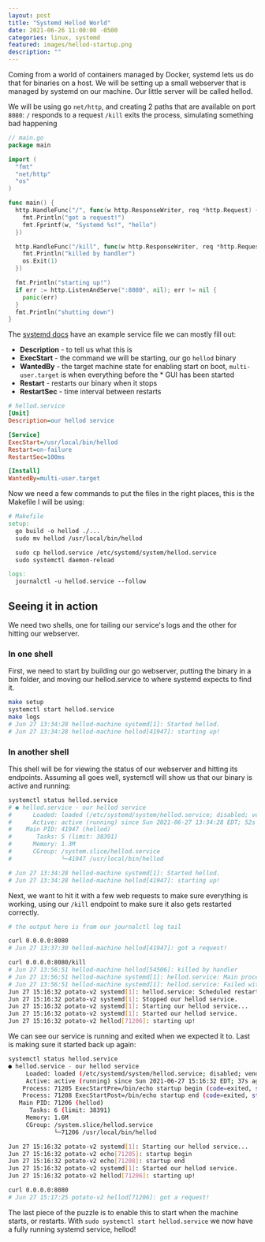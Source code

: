 ```yaml
---
layout: post
title: "Systemd Hellod World"
date: 2021-06-26 11:00:00 -0500
categories: linux, systemd
featured: images/hellod-startup.png
description: ""
---
```


Coming from a world of containers managed by Docker, systemd lets us do that for binaries on a host. We will be setting up a small webserver that is managed by systemd on our machine. Our little server will be called hellod.

We will be using go `net/http`, and creating 2 paths that are available on port `8080`:
`/` responds to a request
`/kill` exits the process, simulating something bad happening

```go
// main.go
package main

import (
  "fmt"
  "net/http"
  "os"
)

func main() {
  http.HandleFunc("/", func(w http.ResponseWriter, req *http.Request) {
    fmt.Println("got a request!")
    fmt.Fprintf(w, "Systemd %s!", "hello")
  })

  http.HandleFunc("/kill", func(w http.ResponseWriter, req *http.Request) {
    fmt.Println("killed by handler")
    os.Exit(1)
  })

  fmt.Println("starting up!")
  if err := http.ListenAndServe(":8080", nil); err != nil {
    panic(err)
  }
  fmt.Println("shutting down")
}
```

The [systemd docs][systemd_docs] have an example service file we can mostly fill out:
* **Description** - to tell us what this is
* **ExecStart** - the command we will be starting, our go `hellod` binary
* **WantedBy** - the target machine state for enabling start on boot, `multi-user.target` is when everything before the * GUI has been started
* **Restart** - restarts our binary when it stops
* **RestartSec** - time interval between restarts

```ini
# hellod.service
[Unit]
Description=our hellod service

[Service]
ExecStart=/usr/local/bin/hellod
Restart=on-failure
RestartSec=100ms

[Install]
WantedBy=multi-user.target
```

Now we need a few commands to put the files in the right places, this is the Makefile I will be using:

```Makefile
# Makefile
setup:
  go build -o hellod ./...
  sudo mv hellod /usr/local/bin/hellod

  sudo cp hellod.service /etc/systemd/system/hellod.service
  sudo systemctl daemon-reload

logs:
  journalctl -u hellod.service --follow
```

## Seeing it in action

We need two shells, one for tailing our service's logs and the other for hitting our webserver.

### In one shell

First, we need to start by building our go webserver, putting the binary in a bin folder, and moving our hellod.service to where systemd expects to find it.

```bash
make setup
systemctl start hellod.service
make logs
# Jun 27 13:34:28 hellod-machine systemd[1]: Started hellod.
# Jun 27 13:34:28 hellod-machine hellod[41947]: starting up!
```

### In another shell

This shell will be for viewing the status of our webserver and hitting its endpoints. Assuming all goes well, systemctl will show us that our binary is active and running:

```bash
systemctl status hellod.service
# ● hellod.service - our hellod service
#      Loaded: loaded (/etc/systemd/system/hellod.service; disabled; vendor preset: enabled)
#      Active: active (running) since Sun 2021-06-27 13:34:28 EDT; 52s ago
#    Main PID: 41947 (hellod)
#       Tasks: 5 (limit: 38391)
#      Memory: 1.3M
#      CGroup: /system.slice/hellod.service
#              └─41947 /usr/local/bin/hellod

# Jun 27 13:34:28 hellod-machine systemd[1]: Started hellod.
# Jun 27 13:34:28 hellod-machine hellod[41947]: starting up!
```

Next, we want to hit it with a few web requests to make sure everything is working, using our `/kill` endpoint to make sure it also gets restarted correctly.

```bash
# the output here is from our journalctl log tail

curl 0.0.0.0:8080
# Jun 27 13:37:30 hellod-machine hellod[41947]: got a request!

curl 0.0.0.0:8080/kill
# Jun 27 13:56:51 hellod-machine hellod[54506]: killed by handler
# Jun 27 13:56:51 hellod-machine systemd[1]: hellod.service: Main process exited, code=exited, status=1/FAILURE
# Jun 27 13:56:51 hellod-machine systemd[1]: hellod.service: Failed with result 'exit-code'.
Jun 27 15:16:32 potato-v2 systemd[1]: hellod.service: Scheduled restart job, restart counter is at 1.
Jun 27 15:16:32 potato-v2 systemd[1]: Stopped our hellod service.
Jun 27 15:16:32 potato-v2 systemd[1]: Starting our hellod service...
Jun 27 15:16:32 potato-v2 systemd[1]: Started our hellod service.
Jun 27 15:16:32 potato-v2 hellod[71206]: starting up!
```

We can see our service is running and exited when we expected it to. Last is making sure it started back up again:

```bash
systemctl status hellod.service
● hellod.service - our hellod service
     Loaded: loaded (/etc/systemd/system/hellod.service; disabled; vendor preset: enabled)
     Active: active (running) since Sun 2021-06-27 15:16:32 EDT; 37s ago
    Process: 71205 ExecStartPre=/bin/echo startup begin (code=exited, status=0/SUCCESS)
    Process: 71208 ExecStartPost=/bin/echo startup end (code=exited, status=0/SUCCESS)
   Main PID: 71206 (hellod)
      Tasks: 6 (limit: 38391)
     Memory: 1.6M
     CGroup: /system.slice/hellod.service
             └─71206 /usr/local/bin/hellod

Jun 27 15:16:32 potato-v2 systemd[1]: Starting our hellod service...
Jun 27 15:16:32 potato-v2 echo[71205]: startup begin
Jun 27 15:16:32 potato-v2 echo[71208]: startup end
Jun 27 15:16:32 potato-v2 systemd[1]: Started our hellod service.
Jun 27 15:16:32 potato-v2 hellod[71206]: starting up!

curl 0.0.0.0:8080
# Jun 27 15:17:25 potato-v2 hellod[71206]: got a request!
```

The last piece of the puzzle is to enable this to start when the machine starts, or restarts. With `sudo systemctl start hellod.service` we now have a fully running systemd service, hellod!

[systemd_docs]: https://www.freedesktop.org/software/systemd/man/systemd.unit.html#

